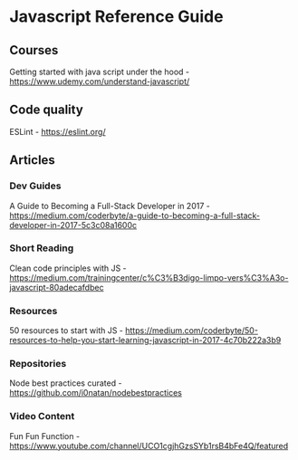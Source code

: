 # Javascript Reference Guide

## Courses

Getting started with java script under the hood - https://www.udemy.com/understand-javascript/

## Code quality

ESLint - https://eslint.org/

## Articles

### Dev Guides

A Guide to Becoming a Full-Stack Developer in 2017 - https://medium.com/coderbyte/a-guide-to-becoming-a-full-stack-developer-in-2017-5c3c08a1600c

### Short Reading

Clean code principles with JS - https://medium.com/trainingcenter/c%C3%B3digo-limpo-vers%C3%A3o-javascript-80adecafdbec

### Resources

50 resources to start with JS - https://medium.com/coderbyte/50-resources-to-help-you-start-learning-javascript-in-2017-4c70b222a3b9

### Repositories

Node best practices curated - https://github.com/i0natan/nodebestpractices

### Video Content

Fun Fun Function - https://www.youtube.com/channel/UCO1cgjhGzsSYb1rsB4bFe4Q/featured
